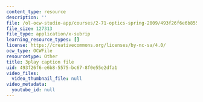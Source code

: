```yaml
---
content_type: resource
description: ''
file: /ol-ocw-studio-app/courses/2-71-optics-spring-2009/493f26f6e6b85575bc678f0e55e2dfa1_8WXUYdXNFy8.vtt
file_size: 127313
file_type: application/x-subrip
learning_resource_types: []
license: https://creativecommons.org/licenses/by-nc-sa/4.0/
ocw_type: OCWFile
resourcetype: Other
title: 3play caption file
uid: 493f26f6-e6b8-5575-bc67-8f0e55e2dfa1
video_files:
  video_thumbnail_file: null
video_metadata:
  youtube_id: null
---
```

